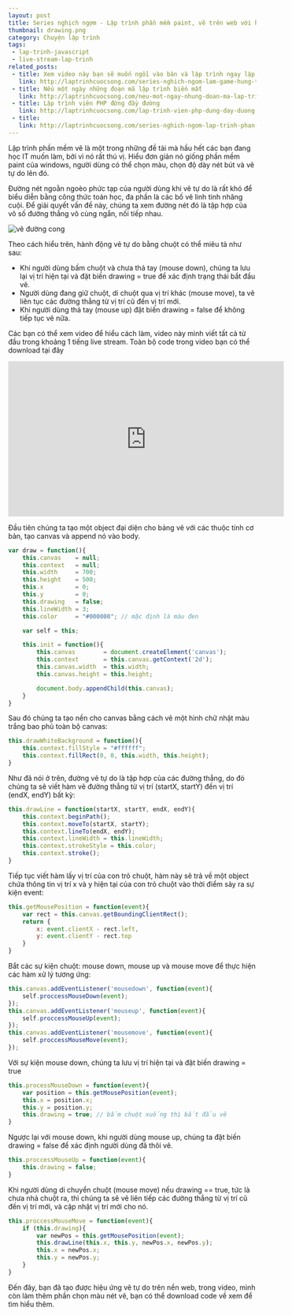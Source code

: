 ```yaml
---
layout: post
title: Series nghịch ngợm - Lập trình phần mềm paint, vẽ trên web với html5 và javascript
thumbnail: drawing.png
category: Chuyện lập trình
tags:
 - lap-trinh-javascript
 - live-stream-lap-trinh
related_posts:
 - title: Xem video này bạn sẽ muốn ngồi vào bàn và lập trình ngay lập tức
   link: http://laptrinhcuocsong.com/series-nghich-ngom-lam-game-hung-trung.html
 - title: Nếu một ngày những đoạn mã lập trình biến mất
   link: http://laptrinhcuocsong.com/neu-mot-ngay-nhung-doan-ma-lap-trinh-bien-mat.html
 - title: Lập trình viên PHP đứng đầy đường
   link: http://laptrinhcuocsong.com/lap-trinh-vien-php-dung-day-duong.html
 - title:
   link: http://laptrinhcuocsong.com/series-nghich-ngom-lap-trinh-phan-mem-paint-ve-tren-web-html5-javascript.html
---
```

Lập trình phần mềm vẽ là một trong những đề tài mà hầu hết các bạn đang học IT muốn làm, bởi vì nó rất thú vị. Hiểu đơn giản nó giống phần mềm paint của windows, người dùng có thể chọn màu, chọn độ dày nét bút và vẽ tự do lên đó.

Đường nét ngoằn ngoèo phức tạp của người dùng khi vẽ tự do là rất khó để biểu diễn bằng công thức toán học, đa phần là các bố vẽ linh tinh nhăng cuội. Để giải quyết vấn đề này, chúng ta xem đường nét đó là tập hợp của vô số đường thẳng vô cùng ngắn, nối tiếp nhau.

![vẽ đường cong](images/ve-duong-cong.png)

Theo cách hiểu trên, hành động vẽ tự do bằng chuột có thể miêu tả như sau:
- Khi người dùng bấm chuột và chưa thả tay (mouse down), chúng ta lưu lại vị trí hiện tại và đặt biến drawing = true để xác định trạng thái bắt đầu vẽ.
- Người dùng đang giữ chuột, di chuột qua vị trí khác (mouse move), ta vẽ liên tục các đường thẳng từ vị trí cũ đến vị trí mới.
- Khi người dùng thả tay (mouse up) đặt biến drawing = false để không tiếp tục vẽ nữa.

Các bạn có thể xem video để hiểu cách làm, video này mình viết tất cả từ đầu trong khoảng 1 tiếng live stream. Toàn bộ code trong video bạn có thể download tại đây

<div class="youtube">
<iframe width="560" height="315" src="https://www.youtube.com/embed/pDSxzvyJ6k8" frameborder="0" allowfullscreen></iframe>
</div>

Đầu tiên chúng ta tạo một object đại diện cho bảng vẽ với các thuộc tính cơ bản, tạo canvas và append nó vào body.

```javascript
var draw = function(){
    this.canvas    = null;
    this.context   = null;
    this.width     = 700;
    this.height    = 500;
    this.x         = 0;
    this.y         = 0;
    this.drawing   = false;
    this.lineWidth = 3;
    this.color     = "#000000"; // mặc định là màu đen

    var self = this;

    this.init = function(){
        this.canvas        = document.createElement('canvas');
        this.context       = this.canvas.getContext('2d');
        this.canvas.width  = this.width;
        this.canvas.height = this.height;

        document.body.appendChild(this.canvas);
    }
}
```

Sau đó chúng ta tạo nền cho canvas bằng cách vẽ một hình chữ nhật màu trắng bao phủ toàn bộ canvas:

```javascript
this.drawWhiteBackground = function(){
    this.context.fillStyle = "#ffffff";
    this.context.fillRect(0, 0, this.width, this.height);
}
```

Như đã nói ở trên, đường vẽ tự do là tập hợp của các đường thẳng, do đó chúng ta sẽ viết hàm vẽ đường thẳng từ vị trí (startX, startY) đến vị trí (endX, endY) bất kỳ:

```javascript
this.drawLine = function(startX, startY, endX, endY){
    this.context.beginPath();
    this.context.moveTo(startX, startY);
    this.context.lineTo(endX, endY);
    this.context.lineWidth = this.lineWidth;
    this.context.strokeStyle = this.color;
    this.context.stroke();
}
```

Tiếp tục viết hàm lấy vị trí của con trỏ chuột, hàm này sẽ trả về một object chứa thông tin vị trí x và y hiện tại của con trỏ chuột vào thời điểm sảy ra sự kiện event:

```javascript
this.getMousePosition = function(event){
    var rect = this.canvas.getBoundingClientRect();
    return {
        x: event.clientX - rect.left,
        y: event.clientY - rect.top
    }
}
```

Bắt các sự kiện chuột: mouse down, mouse up và mouse move để thực hiện các hàm xử lý tương ứng:

```javascript
this.canvas.addEventListener('mousedown', function(event){
    self.proccessMouseDown(event);
});
this.canvas.addEventListener('mouseup', function(event){
    self.proccessMouseUp(event);
});
this.canvas.addEventListener('mousemove', function(event){
    self.proccessMouseMove(event);
});
```

Với sự kiện mouse down, chúng ta lưu vị trí hiện tại và đặt biến drawing = true

```javascript
this.processMouseDown = function(event){
    var position = this.getMousePosition(event);
    this.x = position.x;
    this.y = position.y;
    this.drawing = true; // bấm chuột xuống thì bắt đầu vẽ
}
```

Ngược lại với mouse down, khi người dùng mouse up, chúng ta đặt biến drawing = false để xác định người dùng đã thôi vẽ.

```javascript
this.proccessMouseUp = function(event){
    this.drawing = false;
}
```

Khi người dùng di chuyển chuột (mouse move) nếu drawing == true, tức là chưa nhả chuột ra, thì chúng ta sẽ vẽ liên tiếp các đường thẳng từ vị trí cũ đến vị trí mới, và cập nhật vị trí mới cho nó.

```javascript
this.proccessMouseMove = function(event){
    if (this.drawing){
        var newPos = this.getMousePosition(event);
        this.drawLine(this.x, this.y, newPos.x, newPos.y);
        this.x = newPos.x;
        this.y = newPos.y;
    }
}
```

Đến đây, bạn đã tạo được hiệu ứng vẽ tự do trên nền web, trong video, mình còn làm thêm phần chọn màu nét vẽ, bạn có thể download code về xem để tìm hiểu thêm.
